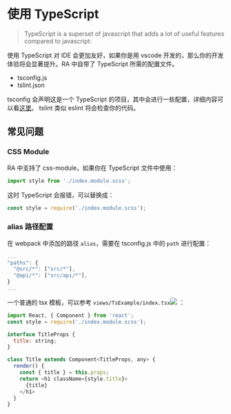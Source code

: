 # 使用 TypeScript

> TypeScript is a superset of javascript that adds a lot of useful features compared to javascript:

使用 TypeScript 对 IDE 会更加友好，如果你是用 vscode 开发的，那么你的开发体验将会显著提升。RA 中自带了 TypeScript 所需的配置文件。

- tsconfig.js
- tslint.json

tsconfig 会声明这是一个 TypeScript 的项目，其中会进行一些配置，详细内容可以看[这里](https://www.typescriptlang.org/docs/handbook/tsconfig-json.html)。 tslint 类似 eslint 将会检查你的代码。

## 常见问题

### CSS Module

RA 中支持了 css-module，如果你在 TypeScript 文件中使用：

```javascript
import style from './index.module.scss';
```

这时 TypeScript 会报错，可以替换成：

```javascript
const style = require('./index.module.scss');
```

### alias 路径配置

在 webpack 中添加的路径 `alias`，需要在 tsconfig.js 中的 `path` 进行配置：

```javascript
...
"paths": {
  "@src/*": ["src/*"],
  "@api/*": ["src/api/*"],
}
...
```

一个普通的 tsx 模板，可以参考 `views/TsExample/index.tsx`[![](/media/link.svg)](https://github.com/EzioReturner/RATurbo-react-admin/blob/master/src/views/TsExample/index.tsx) ：

```javascript
import React, { Component } from 'react';
const style = require('./index.module.scss');

interface TitleProps {
  title: string;
}

class Title extends Component<TitleProps, any> {
  render() {
    const { title } = this.props;
    return <h1 className={style.title}>
      {title}
    </h1>
  }
}
```